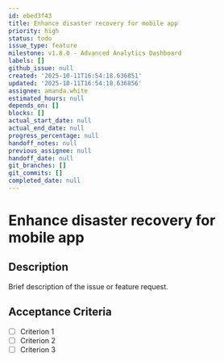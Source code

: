 ```yaml
---
id: ebed3f43
title: Enhance disaster recovery for mobile app
priority: high
status: todo
issue_type: feature
milestone: v1.8.0 - Advanced Analytics Dashboard
labels: []
github_issue: null
created: '2025-10-11T16:54:18.636851'
updated: '2025-10-11T16:54:18.636856'
assignee: amanda.white
estimated_hours: null
depends_on: []
blocks: []
actual_start_date: null
actual_end_date: null
progress_percentage: null
handoff_notes: null
previous_assignee: null
handoff_date: null
git_branches: []
git_commits: []
completed_date: null
---
```


# Enhance disaster recovery for mobile app

## Description

Brief description of the issue or feature request.

## Acceptance Criteria

- [ ] Criterion 1
- [ ] Criterion 2
- [ ] Criterion 3